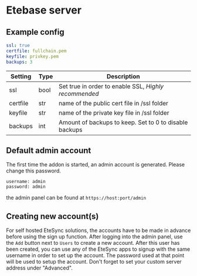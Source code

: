 # Etebase server

## Example config
```yaml
ssl: true
certfile: fullchain.pem
keyfile: privkey.pem
backups: 3
```

| Setting | Type | Description |
| - | - | - |
| ssl | bool | Set true in order to enable SSL, *Highly recommended* |
| certfile | str | name of the public cert file in /ssl folder |
| keyfile | str | name of the private key file in /ssl folder |
| backups | int | Amount of backups to keep. Set to 0 to disable backups |

## Default admin account
The first time the addon is started, an admin account is generated. Please change this password.
```
username: admin
password: admin
```

the admin panel can be found at `https://host:port/admin`

## Creating new account(s)
For self hosted EteSync solutions, the accounts have to be made in advance before using the sign up function. After logging into the admin panel, use the `Add` button next to `Users` to create a new account. After this user has been created, you can use any of the EteSync apps to signup with the same username in order to set up the account. The password used at that point will be used to setup the account. Don't forget to set your custom server address under "Advanced".
